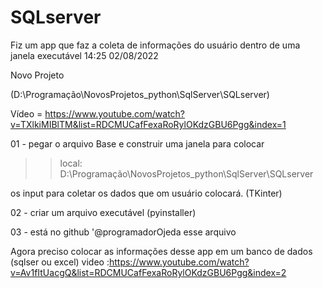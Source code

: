 # SQLserver
 Fiz um app que faz a coleta de informações do usuário dentro de uma janela executável
14:25 02/08/2022 

  

Novo Projeto 

  

 (D:\Programação\NovosProjetos_python\SqlServer\SQLserver) 

 

Vídeo = https://www.youtube.com/watch?v=TXlkiMIBlTM&list=RDCMUCafFexaRoRylOKdzGBU6Pgg&index=1 

 

01 - pegar o arquivo Base e construir uma janela para colocar 

>> local: D:\Programação\NovosProjetos_python\SqlServer\SQLserver 

  

os input para coletar os dados que om usuário colocará. (TKinter) 

  

02 - criar um arquivo executável (pyinstaller) 

 

03 - está no github '@programadorOjeda esse arquivo 


Agora preciso colocar as informações desse app em um banco de dados (sqlser ou excel)
video :https://www.youtube.com/watch?v=Av1fItUacgQ&list=RDCMUCafFexaRoRylOKdzGBU6Pgg&index=2
